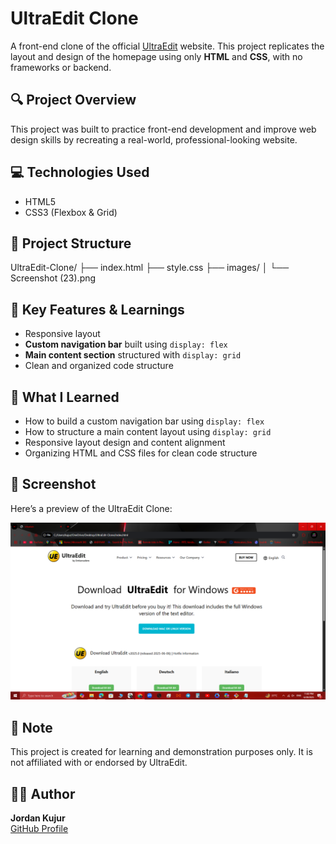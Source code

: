 # UltraEdit Clone

A front-end clone of the official [UltraEdit](https://www.ultraedit.com/downloads/ultraedit-download-thank-you/) website. This project replicates the layout and design of the homepage using only **HTML** and **CSS**, with no frameworks or backend.

## 🔍 Project Overview

This project was built to practice front-end development and improve web design skills by recreating a real-world, professional-looking website.

## 💻 Technologies Used

- HTML5
- CSS3 (Flexbox & Grid)

## 📁 Project Structure

UltraEdit-Clone/
├── index.html
├── style.css
├── images/
│ └── Screenshot (23).png


## 🎯 Key Features & Learnings

- Responsive layout
- **Custom navigation bar** built using `display: flex`
- **Main content section** structured with `display: grid`
- Clean and organized code structure

## 🔧 What I Learned

- How to build a custom navigation bar using `display: flex`
- How to structure a main content layout using `display: grid`
- Responsive layout design and content alignment
- Organizing HTML and CSS files for clean code structure

## 📸 Screenshot

Here’s a preview of the UltraEdit Clone:

![Screenshot](./images/screenshot.png)

## 📌 Note

This project is created for learning and demonstration purposes only. It is not affiliated with or endorsed by UltraEdit.

## 🙋‍♂️ Author

**Jordan Kujur**  
[GitHub Profile](https://github.com/JordanDevCodes)
